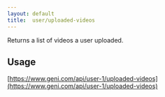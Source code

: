 ```yaml
---
layout: default
title:  user/uploaded-videos
---
```


Returns a list of videos a user uploaded.

## Usage

[https://www.geni.com/api/user-1/uploaded-videos](https://www.geni.com/api/user-1/uploaded-videos)
